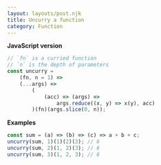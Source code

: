 ```yaml
---
layout: layouts/post.njk
title: Uncurry a function
category: Function
---
```


**JavaScript version**

```js
// `fn` is a curried function
// `n` is the depth of parameters
const uncurry =
	(fn, n = 1) =>
	(...args) =>
		(
			(acc) => (args) =>
				args.reduce((x, y) => x(y), acc)
		)(fn)(args.slice(0, n));
```

**Examples**

```js
const sum = (a) => (b) => (c) => a + b + c;
uncurry(sum, 1)(1)(2)(3); // 6
uncurry(sum, 2)(1, 2)(3); // 6
uncurry(sum, 3)(1, 2, 3); // 6
```
